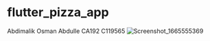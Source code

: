 # flutter_pizza_app
Abdimalik Osman Abdulle
CA192 C119565
![Screenshot_1665555369](https://user-images.githubusercontent.com/93489741/195266602-4b313166-305b-4b51-be6a-decf8846bea1.png)
